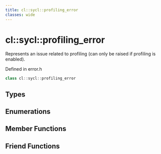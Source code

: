 ```yaml
---
title: cl::sycl::profiling_error
classes: wide
---
```

# cl::sycl::profiling_error

Represents an issue related to profiling (can only be raised if profiling is enabled). 

Defined in error.h

```cpp
class cl::sycl::profiling_error
```

## Types

## Enumerations

## Member Functions


## Friend Functions


